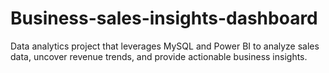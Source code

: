 # Business-sales-insights-dashboard
Data analytics project that leverages MySQL and Power BI to analyze sales data, uncover revenue trends, and provide actionable business insights.
